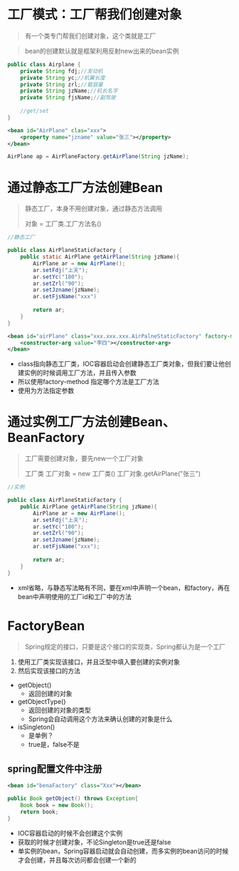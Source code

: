 # 工厂模式：工厂帮我们创建对象

> 有一个类专门帮我们创建对象，这个类就是工厂

> bean的创建默认就是框架利用反射new出来的bean实例

```java
public class Airplane {
    private String fdj;//发动机
    private String yc;//机翼长度
    private String zrl;//载容量
    private String jzName;//机长名字
    private String fjsName;//副驾驶
    
    //get/set
}
```

```xml
<bean id="AirPlane" clas="xxx">
	<property name="jzname" value="张三"></property>
</bean>
```

```java
AirPlane ap = AirPlaneFactory.getAirPlane(String jzName);
```

# 通过静态工厂方法创建Bean

> 静态工厂，本身不用创建对象，通过静态方法调用
>
> 对象 = 工厂类.工厂方法名()

```java
//静态工厂

public class AirPlaneStaticFactory {
    public static AirPlane getAirPlane(String jzName){
        AirPlane ar = new AirPlane();
        ar.setFdj("上天");
        ar.setYc("180");
        ar.setZrl("90");
        ar.setJzname(jzName);
        ar.setFjsName("xxx")
            
        return ar;
    }
}
```

```xml
<bean id="airPlane" class="xxx.xxx.xxx.AirPalneStaticFactory" factory-method="getAirPlane">
    <constructor-arg value="李四"></constructor-arg>
</bean>
```

- class指向静态工厂类，IOC容器启动会创建静态工厂类对象，但我们要让他创建实例的时候调用工厂方法，并且传入参数
- 所以使用factory-method 指定哪个方法是工厂方法
- 使用<constructor-arg>为方法指定参数

# 通过实例工厂方法创建Bean、BeanFactory

> 工厂需要创建对象，要先new一个工厂对象
>
> 工厂类  工厂对象 = new 工厂类() 工厂对象.getAirPlane("张三")

```java
//实例

public class AirPlaneStaticFactory {
    public AirPlane getAirPlane(String jzName){
        AirPlane ar = new AirPlane();
        ar.setFdj("上天");
        ar.setYc("180");
        ar.setZrl("90");
        ar.setJzname(jzName);
        ar.setFjsName("xxx");
        
        return ar;
    }
}
```

- xml省略，与静态写法略有不同，要在xml中声明一个bean，和factory，再在bean中声明使用的工厂id和工厂中的方法

# FactoryBean

> Spring规定的接口，只要是这个接口的实现类，Spring都认为是一个工厂

1. 使用工厂类实现该接口，并且泛型中填入要创建的实例对象
2. 然后实现该接口的方法

- getObject()
  - 返回创建的对象
- getObjectType()
  - 返回创建的对象的类型
  - Spring会自动调用这个方法来确认创建的对象是什么
- isSingleton()
  - 是单例？
  - true是，false不是

## spring配置文件中注册

```xml
<bean id="benaFactory" class="Xxx"></bean>
```

```java
public Book getObject() throws Exception{
    Book book = new Book();
    return book;
}
```

- IOC容器启动的时候不会创建这个实例
- 获取的时候才创建对象，不论Singleton是true还是false
- 单实例的bean，Spring容器启动就会自动创建，而多实例的bean访问的时候才会创建，并且每次访问都会创建一个新的